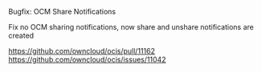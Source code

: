 Bugfix: OCM Share Notifications

Fix no OCM sharing notifications, now share and unshare notifications are created

https://github.com/owncloud/ocis/pull/11162
https://github.com/owncloud/ocis/issues/11042
